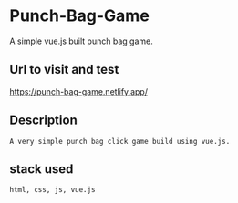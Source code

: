 # Punch-Bag-Game
A simple vue.js built punch bag game.

## Url to visit and test
https://punch-bag-game.netlify.app/

## Description
```
A very simple punch bag click game build using vue.js.
```

## stack used
```
html, css, js, vue.js
```
